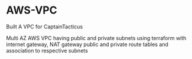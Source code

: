 # AWS-VPC
Built A VPC for CaptainTacticus

Multi AZ AWS VPC having public and private subnets using terraform
with internet gateway, NAT gateway
public and private route tables and association to respective subnets

